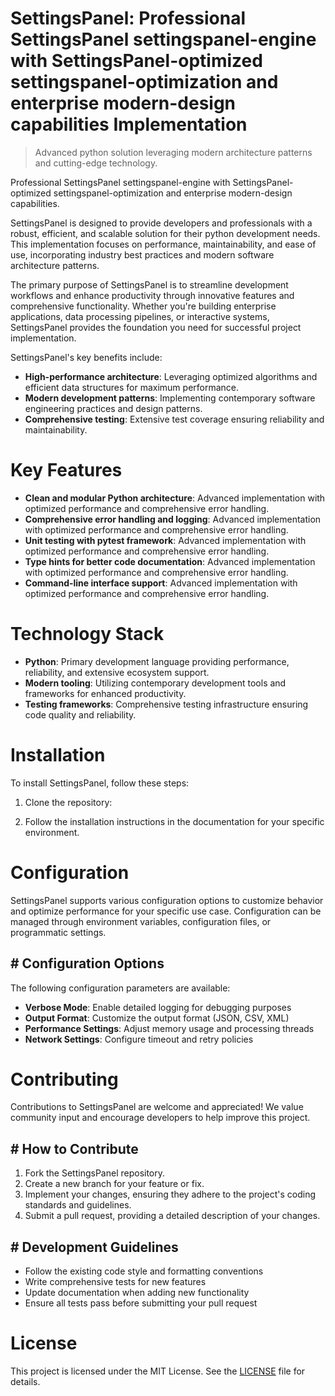 <!-- fallback_SettingsPanel_20250824085859_28945 -->

# SettingsPanel: Professional SettingsPanel settingspanel-engine with SettingsPanel-optimized settingspanel-optimization and enterprise modern-design capabilities Implementation
> Advanced python solution leveraging modern architecture patterns and cutting-edge technology.

Professional SettingsPanel settingspanel-engine with SettingsPanel-optimized settingspanel-optimization and enterprise modern-design capabilities.

SettingsPanel is designed to provide developers and professionals with a robust, efficient, and scalable solution for their python development needs. This implementation focuses on performance, maintainability, and ease of use, incorporating industry best practices and modern software architecture patterns.

The primary purpose of SettingsPanel is to streamline development workflows and enhance productivity through innovative features and comprehensive functionality. Whether you're building enterprise applications, data processing pipelines, or interactive systems, SettingsPanel provides the foundation you need for successful project implementation.

SettingsPanel's key benefits include:

* **High-performance architecture**: Leveraging optimized algorithms and efficient data structures for maximum performance.
* **Modern development patterns**: Implementing contemporary software engineering practices and design patterns.
* **Comprehensive testing**: Extensive test coverage ensuring reliability and maintainability.

# Key Features

* **Clean and modular Python architecture**: Advanced implementation with optimized performance and comprehensive error handling.
* **Comprehensive error handling and logging**: Advanced implementation with optimized performance and comprehensive error handling.
* **Unit testing with pytest framework**: Advanced implementation with optimized performance and comprehensive error handling.
* **Type hints for better code documentation**: Advanced implementation with optimized performance and comprehensive error handling.
* **Command-line interface support**: Advanced implementation with optimized performance and comprehensive error handling.

# Technology Stack

* **Python**: Primary development language providing performance, reliability, and extensive ecosystem support.
* **Modern tooling**: Utilizing contemporary development tools and frameworks for enhanced productivity.
* **Testing frameworks**: Comprehensive testing infrastructure ensuring code quality and reliability.

# Installation

To install SettingsPanel, follow these steps:

1. Clone the repository:


2. Follow the installation instructions in the documentation for your specific environment.

# Configuration

SettingsPanel supports various configuration options to customize behavior and optimize performance for your specific use case. Configuration can be managed through environment variables, configuration files, or programmatic settings.

## # Configuration Options

The following configuration parameters are available:

* **Verbose Mode**: Enable detailed logging for debugging purposes
* **Output Format**: Customize the output format (JSON, CSV, XML)
* **Performance Settings**: Adjust memory usage and processing threads
* **Network Settings**: Configure timeout and retry policies

# Contributing

Contributions to SettingsPanel are welcome and appreciated! We value community input and encourage developers to help improve this project.

## # How to Contribute

1. Fork the SettingsPanel repository.
2. Create a new branch for your feature or fix.
3. Implement your changes, ensuring they adhere to the project's coding standards and guidelines.
4. Submit a pull request, providing a detailed description of your changes.

## # Development Guidelines

* Follow the existing code style and formatting conventions
* Write comprehensive tests for new features
* Update documentation when adding new functionality
* Ensure all tests pass before submitting your pull request

# License

This project is licensed under the MIT License. See the [LICENSE](https://github.com/Jennifercruz23/SettingsPanel/blob/main/LICENSE) file for details.
